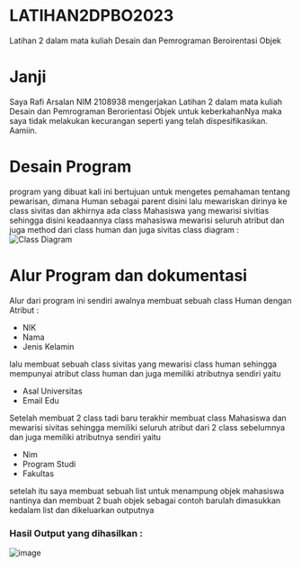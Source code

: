 # LATIHAN2DPBO2023
Latihan 2 dalam mata kuliah Desain dan Pemrograman Beroirentasi Objek
# Janji
Saya Rafi Arsalan NIM 2108938 mengerjakan Latihan 2 dalam mata kuliah Desain dan Pemrograman Berorientasi Objek untuk keberkahanNya maka saya tidak melakukan kecurangan seperti yang telah dispesifikasikan. Aamiin.
# Desain Program
program yang dibuat kali ini bertujuan untuk mengetes pemahaman tentang pewarisan, dimana Human sebagai parent disini lalu mewariskan dirinya ke class sivitas dan akhirnya ada class Mahasiswa yang mewarisi sivitias sehingga disini keadaannya class mahasiswa mewarisi seluruh atribut dan juga method dari class human dan juga sivitas
class diagram :
![Class Diagram](https://user-images.githubusercontent.com/90766249/221420964-cda3e002-1c20-4c45-be25-4c7fed3ec117.png)

# Alur Program dan dokumentasi
Alur dari program ini sendiri awalnya membuat sebuah class Human dengan Atribut :
- NIK
- Nama
- Jenis Kelamin

lalu membuat sebuah class sivitas yang mewarisi class human sehingga mempunyai atribut class human dan juga memiliki atributnya sendiri yaitu
- Asal Universitas
- Email Edu

Setelah membuat 2 class tadi baru terakhir membuat class Mahasiswa dan mewarisi sivitas sehingga memiliki seluruh atribut dari 2 class sebelumnya dan juga memiliki atributnya sendiri yaitu
- Nim
- Program Studi
- Fakultas

setelah itu saya membuat sebuah list untuk menampung objek mahasiswa nantinya dan membuat 2 buah objek sebagai contoh barulah dimasukkan kedalam list dan dikeluarkan outputnya

### Hasil Output yang dihasilkan :
![image](https://user-images.githubusercontent.com/90766249/220077734-8d24cb5b-24f7-4699-b2ef-898f0bfc2530.png)

